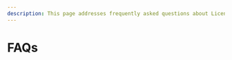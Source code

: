 ```yaml
---
description: This page addresses frequently asked questions about License Service.
---
```


# FAQs

